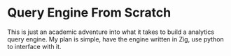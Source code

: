 # Query Engine From Scratch

This is just an academic adventure into what it takes to build a analytics query engine.
My plan is simple, have the engine written in Zig, use python to interface with it.

